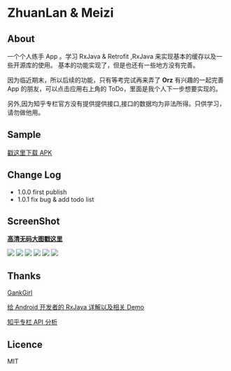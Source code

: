 # ZhuanLan & Meizi

## About
一个个人练手 App 。学习 RxJava & Retrofit ,RxJava 来实现基本的缓存以及一些开源库的使用。
基本的功能实现了，但是也还有一些地方没有完善。

因为临近期末，所以后续的功能，只有等考完试再来弄了 **Orz**
有兴趣的一起完善 App 的朋友，可以点击应用右上角的 ToDo，里面是我个人下一步想要实现的。 

另外,因为知乎专栏官方没有提供提供接口,接口的数据均为非法所得。只供学习，请勿做他用。

## Sample

[戳这里下载 APK](http://fir.im/nrph)

## Change Log
  
* 1.0.0 first publish
* 1.0.1 fix bug & add todo list 

## ScreenShot
**[高清无码大图戳这里](https://github.com/wuchangfeng/ZhuanLan/tree/master/ScreenShot)**

![](http://7xrl8j.com1.z0.glb.clouddn.com/1%20(2).png)
![](https://github.com/wuchangfeng/ZhuanLan/blob/master/ScreenShot/2.png)
![](https://github.com/wuchangfeng/ZhuanLan/blob/master/ScreenShot/3.png)
![](http://7xrl8j.com1.z0.glb.clouddn.com/4.png)
![](https://github.com/wuchangfeng/ZhuanLan/blob/master/ScreenShot/6.png)
![](http://7xrl8j.com1.z0.glb.clouddn.com/5.png)


## Thanks

[GankGirl](https://github.com/gaolonglong/GankGirl)

[给 Android 开发者的 RxJava 详解以及相关 Demo](https://gank.io/post/560e15be2dca930e00da1083)

[知乎专栏 API 分析](https://marktony.github.io/2016/05/14/%E7%9F%A5%E4%B9%8E%E4%B8%93%E6%A0%8FAPI%E5%88%86%E6%9E%90/)




##  Licence
MIT
